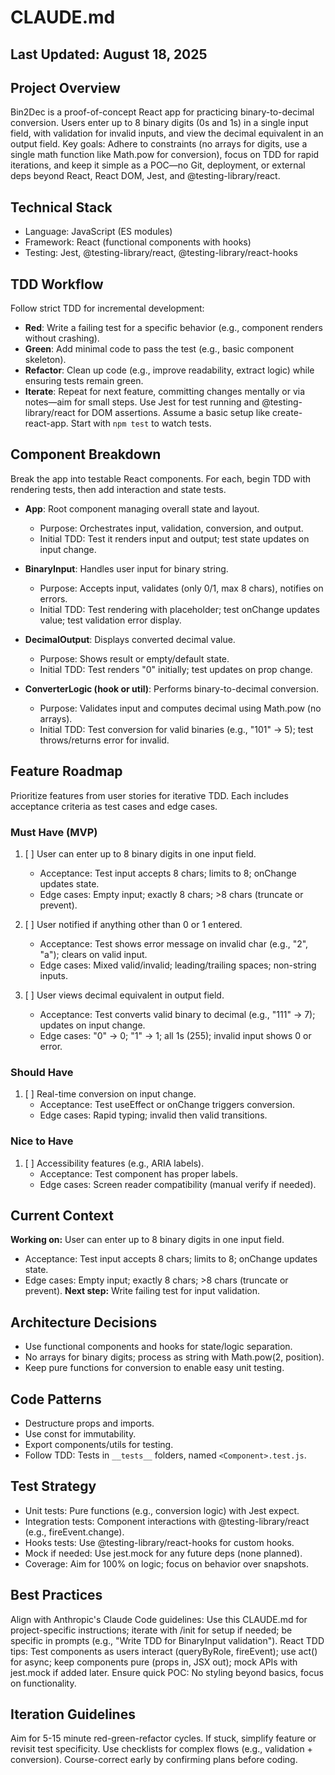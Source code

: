 # CLAUDE.md

## Last Updated: August 18, 2025

## Project Overview
Bin2Dec is a proof-of-concept React app for practicing binary-to-decimal conversion. Users enter up to 8 binary digits (0s and 1s) in a single input field, with validation for invalid inputs, and view the decimal equivalent in an output field. Key goals: Adhere to constraints (no arrays for digits, use a single math function like Math.pow for conversion), focus on TDD for rapid iterations, and keep it simple as a POC—no Git, deployment, or external deps beyond React, React DOM, Jest, and @testing-library/react.

## Technical Stack
- Language: JavaScript (ES modules)
- Framework: React (functional components with hooks)
- Testing: Jest, @testing-library/react, @testing-library/react-hooks

## TDD Workflow
Follow strict TDD for incremental development:
- **Red**: Write a failing test for a specific behavior (e.g., component renders without crashing).
- **Green**: Add minimal code to pass the test (e.g., basic component skeleton).
- **Refactor**: Clean up code (e.g., improve readability, extract logic) while ensuring tests remain green.
- **Iterate**: Repeat for next feature, committing changes mentally or via notes—aim for small steps.
Use Jest for test running and @testing-library/react for DOM assertions. Assume a basic setup like create-react-app. Start with `npm test` to watch tests.

## Component Breakdown
Break the app into testable React components. For each, begin TDD with rendering tests, then add interaction and state tests.

- **App**: Root component managing overall state and layout.
  - Purpose: Orchestrates input, validation, conversion, and output.
  - Initial TDD: Test it renders input and output; test state updates on input change.

- **BinaryInput**: Handles user input for binary string.
  - Purpose: Accepts input, validates (only 0/1, max 8 chars), notifies on errors.
  - Initial TDD: Test rendering with placeholder; test onChange updates value; test validation error display.

- **DecimalOutput**: Displays converted decimal value.
  - Purpose: Shows result or empty/default state.
  - Initial TDD: Test renders "0" initially; test updates on prop change.

- **ConverterLogic (hook or util)**: Performs binary-to-decimal conversion.
  - Purpose: Validates input and computes decimal using Math.pow (no arrays).
  - Initial TDD: Test conversion for valid binaries (e.g., "101" -> 5); test throws/returns error for invalid.

## Feature Roadmap
Prioritize features from user stories for iterative TDD. Each includes acceptance criteria as test cases and edge cases.

### Must Have (MVP)
1. [ ] User can enter up to 8 binary digits in one input field.
   - Acceptance: Test input accepts 8 chars; limits to 8; onChange updates state.
   - Edge cases: Empty input; exactly 8 chars; >8 chars (truncate or prevent).

2. [ ] User notified if anything other than 0 or 1 entered.
   - Acceptance: Test shows error message on invalid char (e.g., "2", "a"); clears on valid input.
   - Edge cases: Mixed valid/invalid; leading/trailing spaces; non-string inputs.

3. [ ] User views decimal equivalent in output field.
   - Acceptance: Test converts valid binary to decimal (e.g., "111" -> 7); updates on input change.
   - Edge cases: "0" -> 0; "1" -> 1; all 1s (255); invalid input shows 0 or error.

### Should Have
1. [ ] Real-time conversion on input change.
   - Acceptance: Test useEffect or onChange triggers conversion.
   - Edge cases: Rapid typing; invalid then valid transitions.

### Nice to Have
1. [ ] Accessibility features (e.g., ARIA labels).
   - Acceptance: Test component has proper labels.
   - Edge cases: Screen reader compatibility (manual verify if needed).

## Current Context
**Working on:**
User can enter up to 8 binary digits in one input field.
- Acceptance: Test input accepts 8 chars; limits to 8; onChange updates state.
- Edge cases: Empty input; exactly 8 chars; >8 chars (truncate or prevent).
**Next step:** Write failing test for input validation.

## Architecture Decisions
- Use functional components and hooks for state/logic separation.
- No arrays for binary digits; process as string with Math.pow(2, position).
- Keep pure functions for conversion to enable easy unit testing.

## Code Patterns
- Destructure props and imports.
- Use const for immutability.
- Export components/utils for testing.
- Follow TDD: Tests in `__tests__` folders, named `<Component>.test.js`.

## Test Strategy
- Unit tests: Pure functions (e.g., conversion logic) with Jest expect.
- Integration tests: Component interactions with @testing-library/react (e.g., fireEvent.change).
- Hooks tests: Use @testing-library/react-hooks for custom hooks.
- Mock if needed: Use jest.mock for any future deps (none planned).
- Coverage: Aim for 100% on logic; focus on behavior over snapshots.

## Best Practices
Align with Anthropic's Claude Code guidelines: Use this CLAUDE.md for project-specific instructions; iterate with /init for setup if needed; be specific in prompts (e.g., "Write TDD for BinaryInput validation").
React TDD tips: Test components as users interact (queryByRole, fireEvent); use act() for async; keep components pure (props in, JSX out); mock APIs with jest.mock if added later. Ensure quick POC: No styling beyond basics, focus on functionality.

## Iteration Guidelines
Aim for 5-15 minute red-green-refactor cycles. If stuck, simplify feature or revisit test specificity. Use checklists for complex flows (e.g., validation + conversion). Course-correct early by confirming plans before coding.